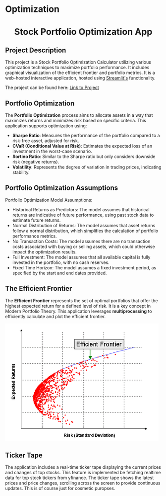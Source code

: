 # Optimization
<h1 align="center">Stock Portfolio Optimization App</h1>

## Project Description

This project is a Stock Portfolio Optimization Calculator utilizing various optimization techniques to maximize portfolio performance. It includes graphical visualization of the efficient frontier and portfolio metrics. It is a web-hosted interactive application, hosted using [Streamlit's](https://streamlit.io) functionality.

The project can be found here: [Link to Project](https://optimizationportfolio.streamlit.app/)

## Portfolio Optimization

The **Portfolio Optimization** process aims to allocate assets in a way that maximizes returns and minimizes risk based on specific criteria. This application supports optimization using:

- **Sharpe Ratio**: Measures the performance of the portfolio compared to a risk-free asset, adjusted for risk.
- **CVaR (Conditional Value at Risk)**: Estimates the expected loss of an investment in the worst-case scenario.
- **Sortino Ratio**: Similar to the Sharpe ratio but only considers downside risk (negative returns).
- **Volatility**: Represents the degree of variation in trading prices, indicating stability.

## Portfolio Optimization Assumptions

Portfolio Optimization Model Assumptions:

- Historical Returns as Predictors: The model assumes that historical returns are indicative of future performance, using past stock data to estimate future returns.
- Normal Distribution of Returns: The model assumes that asset returns follow a normal distribution, which simplifies the calculation of portfolio performance metrics.
- No Transaction Costs: The model assumes there are no transaction costs associated with buying or selling assets, which could otherwise impact the optimization results.
- Full Investment: The model assumes that all available capital is fully invested in the portfolio, with no cash reserves.
- Fixed Time Horizon: The model assumes a fixed investment period, as specified by the start and end dates provided.

## The Efficient Frontier

The **Efficient Frontier** represents the set of optimal portfolios that offer the highest expected return for a defined level of risk. It is a key concept in Modern Portfolio Theory. This application leverages **multiprocessing** to efficiently calculate and plot the efficient frontier.

![Efficient Frontier](efficient-frontier.png)

## Ticker Tape

The application includes a real-time ticker tape displaying the current prices and changes of top stocks. This feature is implemented be fetching realtime data for top stock tickers from yfinance. The ticker tape shows the latest prices and price changes, scrolling across the screen to provide continuous updates. This is of course just for cosmetic puropses.
